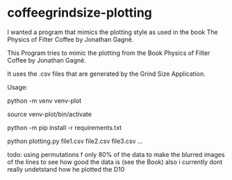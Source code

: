 # coffeegrindsize-plotting
I wanted a program that mimics the plotting style as used in the book The Physics of Filter Coffee by Jonathan Gagné.

This Program tries to mimic the plotting from the Book Physics of Filter Coffee by Jonathan Gagné.

It uses the .csv files that are generated by the Grind Size Application.


Usage:

python -m venv venv-plot

source venv-plot/bin/activate

python -m pip install -r requirements.txt

python plotting.py file1.csv file2.csv file3.csv ...

todo:
using permutations f only 80% of the data to make the blurred images of the lines to see how good the data is (see the Book)
also i currently dont really undetstand how he plotted the D10

